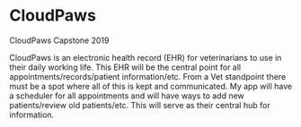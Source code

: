 # CloudPaws
CloudPaws Capstone 2019


CloudPaws is an electronic health record (EHR) for veterinarians to use in their daily working life.
This EHR will be the central point for all appointments/records/patient information/etc. From a Vet
standpoint there must be a spot where all of this is kept and communicated. My app will have a
scheduler for all appointments and will have ways to add new patients/review old patients/etc. This will
serve as their central hub for information. 